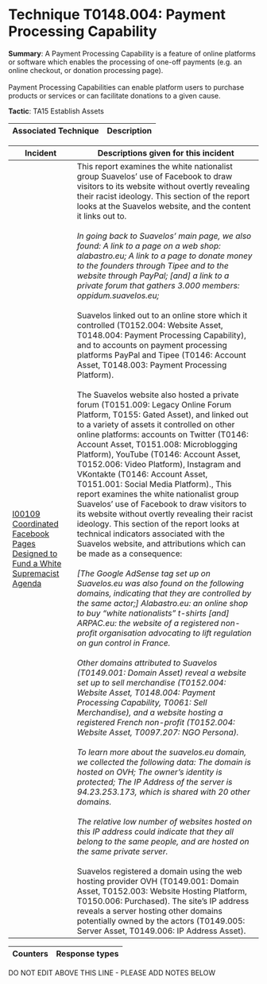 # Technique T0148.004: Payment Processing Capability

**Summary**: A Payment Processing Capability is a feature of online platforms or software which enables the processing of one-off payments (e.g. an online checkout, or donation processing page).<br><br>Payment Processing Capabilities can enable platform users to purchase products or services or can facilitate donations to a given cause.

**Tactic**: TA15 Establish Assets


| Associated Technique | Description |
| --------- | ------------------------- |



| Incident | Descriptions given for this incident |
| -------- | -------------------- |
| [I00109 Coordinated Facebook Pages Designed to Fund a White Supremacist Agenda](../../generated_pages/incidents/I00109.md) | This report examines the white nationalist group Suavelos’ use of Facebook to draw visitors to its website without overtly revealing their racist ideology. This section of the report looks at the Suavelos website, and the content it links out to.<br><br><i>In going back to Suavelos’ main page, we also found: A link to a page on a web shop: alabastro.eu; A link to a page to donate money to the founders through Tipee and to the website through PayPal; [and] a link to a private forum that gathers 3.000 members: oppidum.suavelos.eu;</i><br><br>Suavelos linked out to an online store which it controlled (T0152.004: Website Asset, T0148.004: Payment Processing Capability), and to accounts on payment processing platforms PayPal and Tipee (T0146: Account Asset, T0148.003: Payment Processing Platform). <br><br>The Suavelos website also hosted a private forum (T0151.009: Legacy Online Forum Platform, T0155: Gated Asset), and linked out to a variety of assets it controlled on other online platforms: accounts on Twitter (T0146: Account Asset, T0151.008: Microblogging Platform), YouTube (T0146: Account Asset, T0152.006: Video Platform), Instagram and VKontakte (T0146: Account Asset, T0151.001: Social Media Platform)., This report examines the white nationalist group Suavelos’ use of Facebook to draw visitors to its website without overtly revealing their racist ideology. This section of the report looks at technical indicators associated with the Suavelos website, and attributions which can be made as a consequence:<i><br><br>[The Google AdSense tag set up on Suavelos.eu was also found on the following domains, indicating that they are controlled by the same actor;] Alabastro.eu: an online shop to buy “white nationalists” t-shirts [and] ARPAC.eu: the website of a registered non-profit organisation advocating to lift regulation on gun control in France.<br><br>Other domains attributed to Suavelos (T0149.001: Domain Asset) reveal a website set up to sell merchandise (T0152.004: Website Asset, T0148.004: Payment Processing Capability, T0061: Sell Merchandise), and a website hosting a registered French non-profit (T0152.004: Website Asset, T0097.207: NGO Persona).<br><br>To learn more about the suavelos.eu domain, we collected the following data: The domain is hosted on OVH; The owner’s identity is protected; The IP Address of the server is 94.23.253.173, which is shared with 20 other domains. <br><br>The relative low number of websites hosted on this IP address could indicate that they all belong to the same people, and are hosted on the same private server.</i><br><br>Suavelos registered a domain using the web hosting provider OVH (T0149.001: Domain Asset, T0152.003: Website Hosting Platform, T0150.006: Purchased). The site’s IP address reveals a server hosting other domains potentially owned by the actors (T0149.005: Server Asset, T0149.006: IP Address Asset). |



| Counters | Response types |
| -------- | -------------- |


DO NOT EDIT ABOVE THIS LINE - PLEASE ADD NOTES BELOW